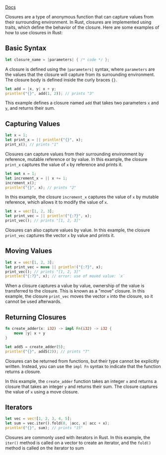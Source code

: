 [Docs](https://doc.rust-lang.org/book/ch13-01-closures.html)

Closures are a type of anonymous function that can capture values from their surrounding environment. In Rust, closures are implemented using traits, which define the behavior of the closure. Here are some examples of how to use closures in Rust:

## Basic Syntax

```rust
let closure_name = |parameters| { /* code */ };
```

A closure is defined using the `|parameters|` syntax, where `parameters` are the values that the closure will capture from its surrounding environment. The closure body is defined inside the curly braces `{}`.

```rust
let add = |x, y| x + y;
println!("{}", add(1, 2)); // prints "3"
```

This example defines a closure named `add` that takes two parameters `x` and `y`, and returns their sum.

## Capturing Values

```rust
let x = 1;
let print_x = || println!("{}", x);
print_x(); // prints "1"
```

Closures can capture values from their surrounding environment by reference, mutable reference or by value. In this example, the closure `print_x` captures the value of `x` by reference and prints it.

```rust
let mut x = 1;
let increment_x = || x += 1;
increment_x();
println!("{}", x); // prints "2"
```

In this example, the closure `increment_x` captures the value of `x` by mutable reference, which allows it to modify the value of `x`.

```rust
let x = vec![1, 2, 3];
let print_vec = || println!("{:?}", x);
print_vec(); // prints "[1, 2, 3]"
```

Closures can also capture values by value. In this example, the closure `print_vec` captures the vector `x` by value and prints it.

## Moving Values

```rust
let x = vec![1, 2, 3];
let print_vec = move || println!("{:?}", x);
print_vec(); // prints "[1, 2, 3]"
println!("{:?}", x); // error: use of moved value: `x`
```

When a closure captures a value by value, ownership of the value is transferred to the closure. This is known as a "move" closure. In this example, the closure `print_vec` moves the vector `x` into the closure, so it cannot be used afterwards.

## Returning Closures

```rust
fn create_adder(x: i32) -> impl Fn(i32) -> i32 {
    move |y| x + y
}

let add5 = create_adder(5);
println!("{}", add5(2)); // prints "7"
```

Closures can be returned from functions, but their type cannot be explicitly written. Instead, you can use the `impl Fn` syntax to indicate that the function returns a closure.

In this example, the `create_adder` function takes an integer `x` and returns a closure that takes an integer `y` and returns their sum. The closure captures the value of `x` using a move closure.

## Iterators

```rust
let vec = vec![1, 2, 3, 4, 5];
let sum = vec.iter().fold(0, |acc, x| acc + x);
println!("{}", sum); // prints "15"
```

Closures are commonly used with iterators in Rust. In this example, the `iter()` method is called on a vector to create an iterator, and the `fold()` method is called on the iterator to sum